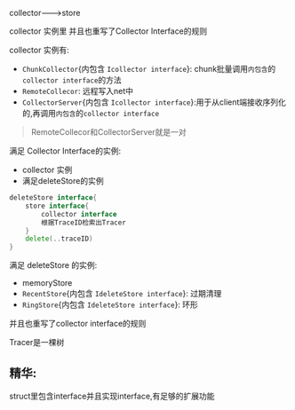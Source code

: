 collector--->store

collector 实例里
并且也重写了Collector Interface的规则


collector 实例有:
- `ChunkCollector`{内包含 `Icollector interface`}: chunk批量调用`内包含`的`collector interface`的方法
- `RemoteCollecor`: 远程写入net中
- `CollectorServer`{内包含 `Icollector interface`}:用于从client端接收序列化的,再调用`内包含`的`collector interface`

> RemoteCollecor和CollectorServer就是一对


满足 Collector Interface的实例:
- collector 实例
- 满足deleteStore的实例


``` go
deleteStore interface{
    store interface{
        collector interface
        根据TraceID检索出Tracer     
    }
    delete(..traceID)
}
```

满足 deleteStore 的实例:
- memoryStore
- `RecentStore`{内包含 `IdeleteStore interface`}: 过期清理
- `RingStore`{内包含 `IdeleteStore interface`}: 环形

并且也重写了collector interface的规则


Tracer是一棵树

## 精华:
struct里包含interface并且实现interface,有足够的扩展功能


